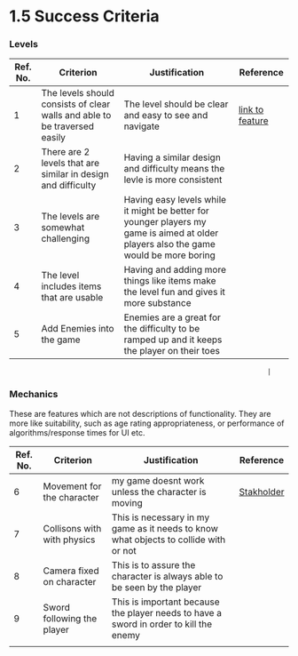 # 1.5 Success Criteria

### Levels

| Ref. No. | Criterion                                                                  | Justification                                                                                                                         | Reference                                               |
| -------- | -------------------------------------------------------------------------- | ------------------------------------------------------------------------------------------------------------------------------------- | ------------------------------------------------------- |
| 1        | The levels should consists of clear walls  and able to be traversed easily | The level should be clear and easy to see and navigate                                                                                | [link to feature](features-of-the-proposed-solution.md) |
| 2        | There are 2 levels that are similar in design and difficulty               | Having a similar design and difficulty means the levle is more consistent                                                             |                                                         |
| 3        | The levels are somewhat challenging                                        | Having easy levels while it might be better for younger players my game is aimed at older players also the game would be more boring  |                                                         |
| 4        | The level includes items that are usable                                   | Having and adding more things like items make the level fun and gives it more substance                                               |                                                         |
| 5        | Add Enemies into the game                                                  | Enemies are a great for the difficulty to be ramped up and it keeps the player on their toes                                          |                                                         |

```
                                                                 |
```

### Mechanics

These are features which are not descriptions of functionality. They are more like suitability, such as age rating appropriateness, or performance of algorithms/response times for UI etc.



| Ref. No. | Criterion                    | Justification                                                                         | Reference                         |
| -------- | ---------------------------- | ------------------------------------------------------------------------------------- | --------------------------------- |
| 6        | Movement for the character   | my game doesnt work unless the character is moving                                    | [Stakholder](1.2-stakeholders.md) |
| 7        | Collisons with with physics  | This is necessary in my game as it needs to know what objects to collide with or not  |                                   |
| 8        | Camera fixed on character    | This is to assure the character is always able to be seen by the player               |                                   |
| 9        | Sword following the player   | This is important because the player needs to have a sword in order to kill the enemy |                                   |
|          |                              |                                                                                       |                                   |
